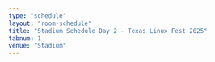 ```yaml
---
type: "schedule"
layout: "room-schedule"
title: "Stadium Schedule Day 2 - Texas Linux Fest 2025"
tabnum: 1
venue: "Stadium"
---
```

